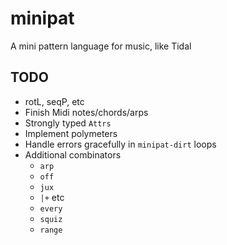 # minipat

A mini pattern language for music, like Tidal

## TODO

* rotL, seqP, etc
* Finish Midi notes/chords/arps
* Strongly typed `Attrs`
* Implement polymeters
* Handle errors gracefully in `minipat-dirt` loops
* Additional combinators
  * `arp`
  * `off`
  * `jux`
  * `|+` etc
  * `every`
  * `squiz`
  * `range`


